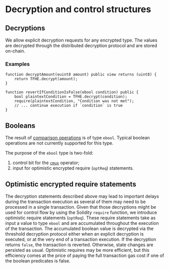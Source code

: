 # Decryption and control structures

## Decryptions

We allow explicit decryption requests for any encrypted type.
The values are decrypted through the distributed decryption protocol and are stored on-chain.

### Examples

```solidity
function decryptAmount(euint8 amount) public view returns (uint8) {
    return TFHE.decrypt(amount);
}

function revertIfConditionIsFalse(ebool condition) public {
    bool plaintextCondition = TFHE.decrypt(condition);
    require(plaintextCondition, "Condition was not met");
    // ... continue execution if `condition` is true
}
```

## Booleans

The result of [comparison operations](functions.md#comparison-operation-eq-ne-ge-gt-le-lt) is of type `ebool`. Typical boolean operations are not currently supported for this type.

The purpose of the `ebool` type is two-fold:

1. control bit for the [`cmux`](functions.md#multiplexer-operator-cmux) operator;
2. input for optimistic encrypted require (`optReq`) statements.

## Optimistic encrypted require statements

The decryption statements described above may lead to important delays during the transaction execution as several of them may need to be processed in a single transaction.
Given that those decryptions might be used for control flow by using the Solidity `require` function, we introduce optimistic require statements (`optReq`).
These require statements take as input a value to type `ebool` and are accumulated throughout the execution of the transaction. 
The accumulated boolean value is decrypted via the threshold decryption protocol either when an explicit decryption is executed, or at the very end of a transaction execution. 
If the decryption returns `false`, the transaction is reverted. Otherwise, state changes are persisted as usual.
Optimistic requires may be more efficient, but this efficiency comes at the price of paying the full transaction gas cost if one of the boolean predicates is false.
